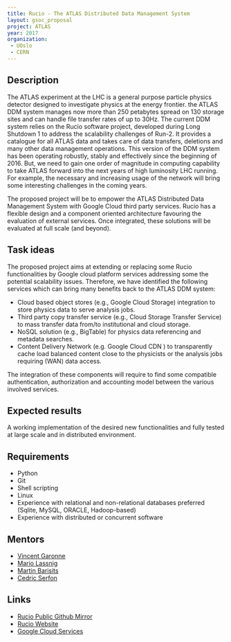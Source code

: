 ```yaml
---
title: Rucio - The ATLAS Distributed Data Management System
layout: gsoc_proposal
project: ATLAS
year: 2017
organization:
 - UOslo
 - CERN
---
```


## Description

The ATLAS experiment at the LHC is a general purpose particle physics detector designed to investigate physics at the energy frontier. the ATLAS DDM system manages now more than 250 petabytes spread on 130 storage sites and can handle file transfer rates of up to 30Hz. The current DDM system relies on the Rucio software project, developed during Long Shutdown 1 to address the scalability challenges of Run-2. It provides a catalogue for all ATLAS data and takes care of data transfers, deletions and many other data management operations. This version of the DDM system has been operating robustly, stably and effectively since the beginning of 2016. But, we need to gain one order of magnitude in computing capability to take ATLAS forward into the next years of high luminosity LHC running. For example, the necessary and increasing usage of the network will bring some interesting challenges in the coming years.

The proposed project will be to empower the ATLAS Distributed Data Management System with Google Cloud third party services. Rucio has a flexible design and a component oriented architecture favouring the evaluation of external services. Once integrated, these solutions will be evaluated at full scale (and beyond).

## Task ideas

The proposed project aims at extending or replacing some Rucio functionalities by Google cloud platform services addressing some the potential scalability issues. Therefore, we have identified the following services which can bring many benefits back to the ATLAS DDM system:

- Cloud based object stores (e.g., Google Cloud Storage) integration to store physics data to serve analysis jobs.
- Third party copy transfer service (e.g., Cloud Storage Transfer Service) to mass transfer data from/to institutional and cloud storage.
- NoSQL solution (e.g., BigTable) for physics data referencing and metadata searches.
- Content Delivery Network (e.g. Google Cloud CDN ) to transparently cache load balanced content close to the physicists or the analysis jobs requiring (WAN) data access.

The integration of these components will require to find some compatible authentication, authorization and accounting model between the various involved services.

## Expected results

A working implementation of the desired new functionalities and fully tested at large scale and in distributed environment.

## Requirements

- Python
- Git
- Shell scripting
- Linux
- Experience with relational and non-relational databases preferred (Sqlite, MySQL, ORACLE, Hadoop-based)
- Experience with distributed or concurrent software


## Mentors

- [Vincent Garonne](mailto:Vincent.Garonne@cern.ch)
- [Mario Lassnig](mailto:Mario.Lassnig@cern.ch)
- [Martin Barisits](mailto:Martin.Barisits@cern.ch)
- [Cedric Serfon](mailto:Cedric.Serfon@cern.ch)

## Links

- [Rucio Public Github Mirror](https://github.com/rucio01/rucio)
- [Rucio Website](https://rucio.cern.ch)
- [Google Cloud Services](https://cloud.google.com/)
